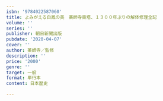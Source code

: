 ```yaml
---
isbn: '9784022587060'
title: よみがえる白鳳の美　薬師寺東塔、１３００年ぶりの解体修理全記
volume: ''
series: ''
publisher: 朝日新聞出版
pubdate: '2020-04-07'
cover: ''
author: 薬師寺／監修
description: ''
price: '2000'
genre: ''
target: 一般
format: 単行本
content: 日本歴史

---
```

